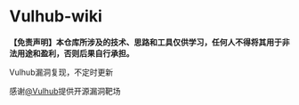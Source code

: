 # Vulhub-wiki
**【免责声明】本仓库所涉及的技术、思路和工具仅供学习，任何人不得将其用于非法用途和盈利，否则后果自行承担。**

Vulhub漏洞复现，不定时更新

感谢[@Vulhub](https://vulhub.org/)提供开源漏洞靶场



